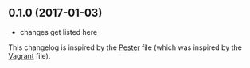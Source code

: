 ## 0.1.0 (2017-01-03)
 - changes get listed here

This changelog is inspired by the 
[Pester](https://github.com/pester/Pester/blob/master/CHANGELOG.md) file 
(which was inspired by the
[Vagrant](https://github.com/mitchellh/vagrant/blob/master/CHANGELOG.md) 
file).
